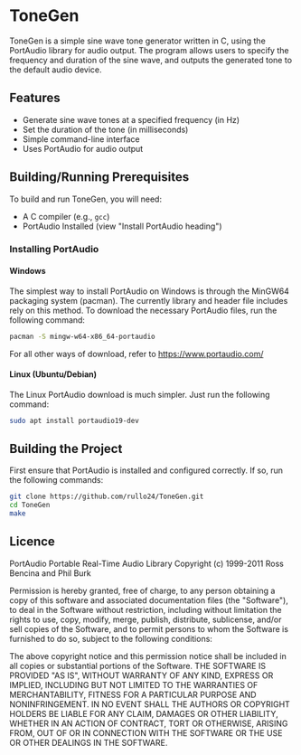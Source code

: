 # ToneGen
ToneGen is a simple sine wave tone generator written in C, using the PortAudio library for audio output. The program allows users to specify the frequency and duration of the sine wave, and outputs the generated tone to the default audio device.

## Features
- Generate sine wave tones at a specified frequency (in Hz)
- Set the duration of the tone (in milliseconds)
- Simple command-line interface
- Uses PortAudio for audio output

## Building/Running Prerequisites
To build and run ToneGen, you will need:
- A C compiler (e.g., `gcc`)
- PortAudio Installed (view "Install PortAudio heading")

### Installing PortAudio
#### Windows
The simplest way to install PortAudio on Windows is through the MinGW64 packaging system (pacman). The currently library and header file includes rely on this method. To download the necessary PortAudio files, run the following command:
```bash
pacman -S mingw-w64-x86_64-portaudio
```
For all other ways of download, refer to https://www.portaudio.com/

#### Linux (Ubuntu/Debian)
The Linux PortAudio download is much simpler. Just run the following command:
```bash
sudo apt install portaudio19-dev
```

## Building the Project
First ensure that PortAudio is installed and configured correctly. If so, run the following commands:
```bash
git clone https://github.com/rullo24/ToneGen.git
cd ToneGen
make
```

## Licence
PortAudio Portable Real-Time Audio Library
Copyright (c) 1999-2011 Ross Bencina and Phil Burk

Permission is hereby granted, free of charge, to any person obtaining a copy of this software and associated documentation files (the "Software"), to deal in the Software without restriction, including without limitation the rights to use, copy, modify, merge, publish, distribute, sublicense, and/or sell copies of the Software, and to permit persons to whom the Software is furnished to do so, subject to the following conditions:

The above copyright notice and this permission notice shall be included in all copies or substantial portions of the Software.
THE SOFTWARE IS PROVIDED "AS IS", WITHOUT WARRANTY OF ANY KIND, EXPRESS OR IMPLIED, INCLUDING BUT NOT LIMITED TO THE WARRANTIES OF MERCHANTABILITY, FITNESS FOR A PARTICULAR PURPOSE AND NONINFRINGEMENT.
IN NO EVENT SHALL THE AUTHORS OR COPYRIGHT HOLDERS BE LIABLE FOR ANY CLAIM, DAMAGES OR OTHER LIABILITY, WHETHER IN AN ACTION OF CONTRACT, TORT OR OTHERWISE, ARISING FROM, OUT OF OR IN CONNECTION WITH THE SOFTWARE OR THE USE OR OTHER DEALINGS IN THE SOFTWARE.
